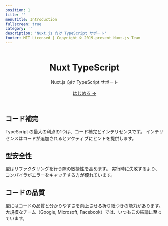 ```yaml
---
position: 1
title: ''
menuTitle: Introduction
fullscreen: true
category: ''
description: 'Nuxt.js 向け TypeScript サポート'
footer: MIT Licensed | Copyright © 2019-present Nuxt.js Team
---
```


<header class="flex flex-col items-center">

<img src="/icon.png" alt="">

# Nuxt TypeScript

<p class="text-xl">
  Nuxt.js 向け TypeScript サポート
</p>
<a href="/ja/guide/introduction" class="rounded bg-primary-100 dark:bg-primary-900 text-primary-500 text-lg font-medium px-3 py-1 inline-block">
  はじめる →
</a>
</p>

</header>

<div class="flex md:flex-row gap-4 flex-col">
<div class="w-full">

## コード補完
TypeScript の最大の利点の1つは、コード補完とインテリセンスです。 インテリセンスはコードが追加されるとアクティブにヒントを提供します。

</div>
<div class="w-full">

## 型安全性
型はリファクタリングを行う際の敏捷性を高めます。 実行時に失敗するより、コンパイラがエラーをキャッチする方が優れています。

</div>
<div class="w-full">

## コードの品質
型にはコードの品質と分かりやすさを向上させる折り紙つきの能力があります。 大規模なチーム（Google, Microsoft, Facebook）では、いつもこの結論に至っています。

</div>
</div>

